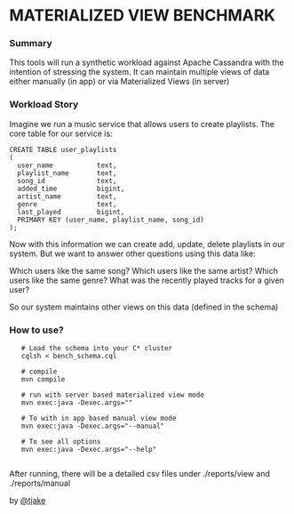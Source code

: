 MATERIALIZED VIEW BENCHMARK
===========================

### Summary

This tools will run a synthetic workload against Apache Cassandra
with the intention of stressing the system.  It can maintain multiple
views of data either manually (in app) or via Materialized Views (in server)

### Workload Story

Imagine we run a music service that allows users to create playlists.
The core table for our service is:
  ````
CREATE TABLE user_playlists
(
    user_name           text,
    playlist_name       text,
    song_id             text,
    added_time          bigint,
    artist_name         text,
    genre               text,
    last_played         bigint,
    PRIMARY KEY (user_name, playlist_name, song_id) 
);

  ````

Now with this information we can create add, update, delete playlists in our system.
But we want to answer other questions using this data like:

   Which users like the same song?
   Which users like the same artist?
   Which users like the same genre?
   What was the recently played tracks for a given user?

So our system maintains other views on this data (defined in the schema)


### How to use?

````
   # Load the schema into your C* cluster
   cqlsh < bench_schema.cql
   
   # compile 
   mvn compile
   
   # run with server based materialized view mode
   mvn exec:java -Dexec.args=""

   # To with in app based manual view mode
   mvn exec:java -Dexec.args="--manual" 

   # To see all options
   mvn exec:java -Dexec.args="--help"
   
````

After running, there will be a detailed csv files under ./reports/view and ./reports/manual


by [@tjake](http://twitter.com/tjake)
